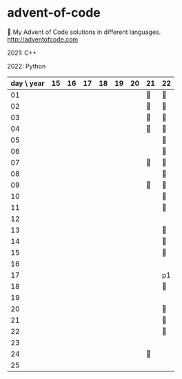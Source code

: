 # advent-of-code
🎄 My Advent of Code solutions in different languages. http://adventofcode.com

2021: C++

2022: Python

| day \ year | 15 | 16 | 17 | 18 | 19 | 20 | 21 | 22 |
|------------|----|----|----|----|----|----|----|----|
| 01         |    |    |    |    |    |    | 🎄 | 🎄 |
| 02         |    |    |    |    |    |    | 🎄 | 🎄 |
| 03         |    |    |    |    |    |    | 🎄 | 🎄 |
| 04         |    |    |    |    |    |    | 🎄 | 🎄 |
| 05         |    |    |    |    |    |    |    | 🎄 |
| 06         |    |    |    |    |    |    |    | 🎄 |
| 07         |    |    |    |    |    |    | 🎄 | 🎄 |
| 08         |    |    |    |    |    |    |    | 🎄 |
| 09         |    |    |    |    |    |    | 🎄 | 🎄 |
| 10         |    |    |    |    |    |    |    | 🎄 |
| 11         |    |    |    |    |    |    |    | 🎄 |
| 12         |    |    |    |    |    |    |    |    |
| 13         |    |    |    |    |    |    |    | 🎄 |
| 14         |    |    |    |    |    |    |    | 🎄 |
| 15         |    |    |    |    |    |    |    | 🎄 |
| 16         |    |    |    |    |    |    |    |    |
| 17         |    |    |    |    |    |    |    | p1 |
| 18         |    |    |    |    |    |    |    | 🎄 |
| 19         |    |    |    |    |    |    |    |    |
| 20         |    |    |    |    |    |    |    | 🎄 |
| 21         |    |    |    |    |    |    |    | 🎄 |
| 22         |    |    |    |    |    |    |    | 🎄 |
| 23         |    |    |    |    |    |    |    |    |
| 24         |    |    |    |    |    |    | 🎄 |    |
| 25         |    |    |    |    |    |    |    |    |
